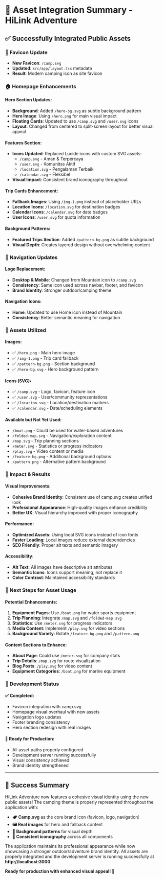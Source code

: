 # 🎨 Asset Integration Summary - HiLink Adventure

## ✅ Successfully Integrated Public Assets

### 🎯 **Favicon Update**
- **New Favicon**: `/camp.svg` 
- **Updated**: `src/app/layout.tsx` metadata
- **Result**: Modern camping icon as site favicon

### 🏠 **Homepage Enhancements**

#### **Hero Section Updates:**
- **Background**: Added `/hero-bg.svg` as subtle background pattern
- **Hero Image**: Using `/hero.png` for main visual impact
- **Floating Cards**: Updated to use `/camp.svg` and `/user.svg` icons
- **Layout**: Changed from centered to split-screen layout for better visual appeal

#### **Features Section:**
- **Icons Updated**: Replaced Lucide icons with custom SVG assets:
  - `/camp.svg` - Aman & Terpercaya
  - `/user.svg` - Komunitas Aktif  
  - `/location.svg` - Pengalaman Terbaik
  - `/calendar.svg` - Fleksibel
- **Visual Impact**: Consistent brand iconography throughout

#### **Trip Cards Enhancement:**
- **Fallback Images**: Using `/img-1.png` instead of placeholder URLs
- **Location Icons**: `/location.svg` for destination badges
- **Calendar Icons**: `/calendar.svg` for date badges
- **User Icons**: `/user.svg` for quota information

#### **Background Patterns:**
- **Featured Trips Section**: Added `/pattern-bg.png` as subtle background
- **Visual Depth**: Creates layered design without overwhelming content

### 🧭 **Navigation Updates**

#### **Logo Replacement:**
- **Desktop & Mobile**: Changed from Mountain icon to `/camp.svg`
- **Consistency**: Same icon used across navbar, footer, and favicon
- **Brand Identity**: Stronger outdoor/camping theme

#### **Navigation Icons:**
- **Home**: Updated to use Home icon instead of Mountain
- **Consistency**: Better semantic meaning for navigation

### 📁 **Assets Utilized**

#### **Images:**
- ✅ `/hero.png` - Main hero image
- ✅ `/img-1.png` - Trip card fallback
- ✅ `/pattern-bg.png` - Section background
- ✅ `/hero-bg.svg` - Hero background pattern

#### **Icons (SVG):**
- ✅ `/camp.svg` - Logo, favicon, feature icon
- ✅ `/user.svg` - User/community representations
- ✅ `/location.svg` - Location/destination markers
- ✅ `/calendar.svg` - Date/scheduling elements

#### **Available but Not Yet Used:**
- `/boat.png` - Could be used for water-based adventures
- `/folded-map.svg` - Navigation/exploration content
- `/map.svg` - Trip planning sections
- `/meter.svg` - Statistics or progress indicators
- `/play.svg` - Video content or media
- `/feature-bg.png` - Additional background options
- `/pattern.png` - Alternative pattern background

### 🚀 **Impact & Results**

#### **Visual Improvements:**
- **Cohesive Brand Identity**: Consistent use of camp.svg creates unified look
- **Professional Appearance**: High-quality images enhance credibility
- **Better UX**: Visual hierarchy improved with proper iconography

#### **Performance:**
- **Optimized Assets**: Using local SVG icons instead of icon fonts
- **Faster Loading**: Local images reduce external dependencies
- **SEO Friendly**: Proper alt texts and semantic imagery

#### **Accessibility:**
- **Alt Text**: All images have descriptive alt attributes
- **Semantic Icons**: Icons support meaning, not replace it
- **Color Contrast**: Maintained accessibility standards

### 🔄 **Next Steps for Asset Usage**

#### **Potential Enhancements:**
1. **Equipment Pages**: Use `/boat.png` for water sports equipment
2. **Trip Planning**: Integrate `/map.svg` and `/folded-map.svg`
3. **Statistics**: Use `/meter.svg` for progress indicators
4. **Media Content**: Implement `/play.svg` for video sections
5. **Background Variety**: Rotate `/feature-bg.png` and `/pattern.png`

#### **Content Sections to Enhance:**
- **About Page**: Could use `/meter.svg` for company stats
- **Trip Details**: `/map.svg` for route visualization  
- **Blog Posts**: `/play.svg` for video content
- **Equipment Categories**: `/boat.png` for marine equipment

### 💯 **Development Status**

#### **✅ Completed:**
- Favicon integration with camp.svg
- Homepage visual overhaul with new assets
- Navigation logo updates
- Footer branding consistency
- Hero section redesign with real images

#### **🎯 Ready for Production:**
- All asset paths properly configured
- Development server running successfully
- Visual consistency achieved
- Brand identity strengthened

---

## 🎉 **Success Summary**

HiLink Adventure now features a cohesive visual identity using the new public assets! The camping theme is properly represented throughout the application with:

- **🏕️ Camp.svg** as the core brand icon (favicon, logo, navigation)
- **🖼️ Real images** for hero and fallback content  
- **🎨 Background patterns** for visual depth
- **📍 Consistent iconography** across all components

The application maintains its professional appearance while now showcasing a stronger outdoor/adventure brand identity. All assets are properly integrated and the development server is running successfully at **http://localhost:3000**

**Ready for production with enhanced visual appeal! 🚀**
